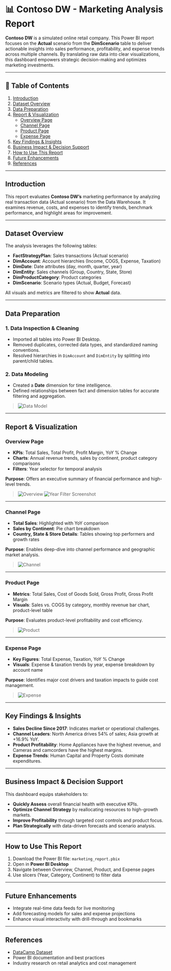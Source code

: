 # 📊 Contoso DW - Marketing Analysis Report

**Contoso DW** is a simulated online retail company. This Power BI report focuses on the **Actual** scenario from the **DimScenario** table to deliver actionable insights into sales performance, profitability, and expense trends across multiple channels. By translating raw data into clear visualizations, this dashboard empowers strategic decision-making and optimizes marketing investments.

---

## 📌 Table of Contents
1. [Introduction](#introduction)  
2. [Dataset Overview](#dataset-overview)  
3. [Data Preparation](#data-preparation)  
4. [Report & Visualization](#report--visualization)  
   - [Overview Page](#overview-page)  
   - [Channel Page](#channel-page)  
   - [Product Page](#product-page)  
   - [Expense Page](#expense-page)  
5. [Key Findings & Insights](#key-findings--insights)  
6. [Business Impact & Decision Support](#business-impact--decision-support)  
7. [How to Use This Report](#how-to-use-this-report)  
8. [Future Enhancements](#future-enhancements)  
9. [References](#references)

---

## Introduction
This report evaluates **Contoso DW’s** marketing performance by analyzing real transaction data (Actual scenario) from the Data Warehouse. It examines revenue, costs, and expenses to identify trends, benchmark performance, and highlight areas for improvement.

---

## Dataset Overview
The analysis leverages the following tables:

- **FactStrategyPlan**: Sales transactions (Actual scenario)  
- **DimAccount**: Account hierarchies (Income, COGS, Expense, Taxation)  
- **DimDate**: Date attributes (day, month, quarter, year)  
- **DimEntity**: Sales channels (Group, Country, State, Store)  
- **DimProductCategory**: Product categories  
- **DimScenario**: Scenario types (Actual, Budget, Forecast)  

All visuals and metrics are filtered to show **Actual** data.

---

## Data Preparation

### 1. Data Inspection & Cleaning
- Imported all tables into Power BI Desktop.  
- Removed duplicates, corrected data types, and standardized naming conventions.  
- Resolved hierarchies in `DimAccount` and `DimEntity` by splitting into parent/child tables.  

### 2. Data Modeling
- Created a **Date** dimension for time intelligence.  
- Defined relationships between fact and dimension tables for accurate filtering and aggregation.

> ![Data Model](screenshots/data_model.jpg)

---

## Report & Visualization

### Overview Page
- **KPIs**: Total Sales, Total Profit, Profit Margin, YoY % Change  
- **Charts**: Annual revenue trends, sales by continent, product category comparisons  
- **Filters**: Year selector for temporal analysis  

**Purpose**: Offers an executive summary of financial performance and high-level trends.

> ![Overview](screenshots/overview_page.jpg)
> ![Year Filter Screenshot](screenshots/year_filter.jpg)

---

### Channel Page
- **Total Sales**: Highlighted with YoY comparison  
- **Sales by Continent**: Pie chart breakdown  
- **Country, State & Store Details**: Tables showing top performers and growth rates  

**Purpose**: Enables deep-dive into channel performance and geographic market analysis.

> ![Channel](screenshots/channel_page.jpg)

---

### Product Page
- **Metrics**: Total Sales, Cost of Goods Sold, Gross Profit, Gross Profit Margin  
- **Visuals**: Sales vs. COGS by category, monthly revenue bar chart, product-level table  

**Purpose**: Evaluates product-level profitability and cost efficiency.

> ![Product](screenshots/product_page.jpg)

---

### Expense Page
- **Key Figures**: Total Expense, Taxation, YoY % Change  
- **Visuals**: Expense & taxation trends by year, expense breakdown by account name  

**Purpose**: Identifies major cost drivers and taxation impacts to guide cost management.

> ![Expense](screenshots/expense_page.jpg)

---

## Key Findings & Insights
- **Sales Decline Since 2017**: Indicates market or operational challenges.  
- **Channel Leaders**: North America drives 54% of sales; Asia growth at +16.9% YoY.  
- **Product Profitability**: Home Appliances have the highest revenue, and Cameras and camcorders have the highest margins.  
- **Expense Trends**: Human Capital and Property Costs dominate expenditures.  

---

## Business Impact & Decision Support
This dashboard equips stakeholders to:
- **Quickly Assess** overall financial health with executive KPIs.  
- **Optimize Channel Strategy** by reallocating resources to high-growth markets.  
- **Improve Profitability** through targeted cost controls and product focus.  
- **Plan Strategically** with data-driven forecasts and scenario analysis.

---

## How to Use This Report
1. Download the Power BI file: `marketing_report.pbix`  
2. Open in **Power BI Desktop**  
3. Navigate between Overview, Channel, Product, and Expense pages  
4. Use slicers (Year, Category, Continent) to filter data

---

## Future Enhancements
- Integrate real-time data feeds for live monitoring  
- Add forecasting models for sales and expense projections  
- Enhance visual interactivity with drill-through and bookmarks  

---

## References
- [DataCamp Dataset](https://www.datacamp.com)
- Power BI documentation and best practices  
- Industry research on retail analytics and cost management
